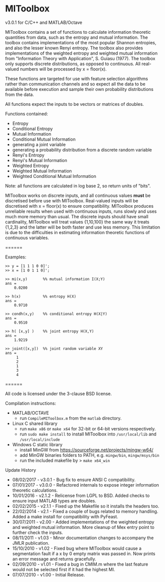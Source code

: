 MIToolbox
=========
v3.0.1 for C/C++ and MATLAB/Octave

MIToolbox contains a set of functions to calculate information theoretic
quantities from data, such as the entropy and mutual information.  The toolbox
contains implementations of the most popular Shannon entropies, and also the
lesser known Renyi entropy. The toolbox also provides implementations of 
the weighted entropy and weighted mutual information from "Information Theory
with Application", S. Guiasu (1977). The toolbox only supports discrete distributions,
as opposed to continuous. All real-valued numbers will be processed by x = floor(x).

These functions are targeted for use with feature selection algorithms rather 
than communication channels and so expect all the data to be available before 
execution and sample their own probability distributions from the data.

All functions expect the inputs to be vectors or matrices of doubles.

Functions contained:
 - Entropy
 - Conditional Entropy
 - Mutual Information
 - Conditional Mutual Information
 - generating a joint variable
 - generating a probability distribution from a discrete random variable
 - Renyi's Entropy
 - Renyi's Mutual Information
 - Weighted Entropy
 - Weighted Mutual Information
 - Weighted Conditional Mutual Information

Note: all functions are calculated in log base 2, so return units of "bits".

MIToolbox works on discrete inputs, and all continuous values **must** be
discretised before use with MIToolbox. Real-valued inputs will be discretised
with x = floor(x) to ensure compatibility. MIToolbox produces unreliable
results when used with continuous inputs, runs slowly and uses much more memory
than usual. The discrete inputs should have small cardinality, MIToolbox will
treat values {1,10,100} the same way it treats {1,2,3} and the latter will be
both faster and use less memory. This limitation is due to the difficulties in
estimating information theoretic functions of continuous variables.

======

Examples:

```
>> y = [1 1 1 0 0]';
>> x = [1 0 1 1 0]';
```
```
>> mi(x,y)       %% mutual information I(X;Y)
ans =
    0.0200
```
```
>> h(x)          %% entropy H(X)
ans =
    0.9710
```
```
>> condh(x,y)    %% conditional entropy H(X|Y)
ans =
    0.9510
```
```
>> h( [x,y] )    %% joint entropy H(X,Y)
ans =
    1.9219
```
```
>> joint([x,y])  %% joint random variable XY
ans =
     1
     2
     1
     3
     4
```
======

All code is licensed under the 3-clause BSD license.

Compilation instructions:
 - MATLAB/OCTAVE 
    - run `CompileMIToolbox.m` from the `matlab` directory.
 - Linux C shared library 
    - run `make x86` or `make x64` for 32-bit or 64-bit versions respectively.
    - run `sudo make install` to install MIToolbox into `/usr/local/lib` and `/usr/local/include`
 - Windows C static library
	- install MinGW from https://sourceforge.net/projects/mingw-w64/
	- add MinGW binaries folders to PATH, e.g. `mingw/bin`, `mingw/msys/bin`
	- run the included makefile by > `make x64_win`

Update History
 - 08/02/2017 - v3.0.1 - Bug fix to ensure ANSI C compatibility.
 - 07/01/2017 - v3.0.0 - Refactored internals to expose integer information theoretic calculations.
 - 10/01/2016 - v2.1.2 - Relicense from LGPL to BSD. Added checks to ensure input MATLAB types are doubles.
 - 02/02/2015 - v2.1.1 - Fixed up the Makefile so it installs the headers too.
 - 22/02/2014 - v2.1  - Fixed a couple of bugs related to memory handling.
                     Added a make install for compatibility with PyFeast.
 - 30/07/2011 - v2.00 - Added implementations of the weighted entropy and weighted
                     mutual information. More cleanup of Mex entry point
                     to further check the inputs.
 - 08/11/2011 - v1.03 - Minor documentation changes to accompany the JMLR publication.
 - 15/10/2010 - v1.02 - Fixed bug where MIToolbox would cause a segmentation fault
                     if a x by 0 empty matrix was passed in. Now prints an 
                     error message and returns gracefully.
 - 02/09/2010 - v1.01 - Fixed a bug in CMIM.m where the last feature would not be 
                     selected first if it had the highest MI.
 - 07/07/2010 - v1.00 - Initial Release.
                    
